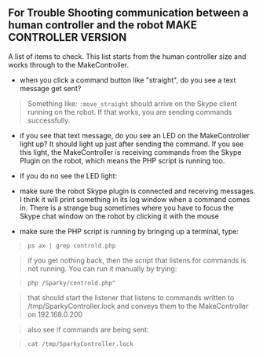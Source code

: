 ## For Trouble Shooting communication between a human controller and the robot  MAKE CONTROLLER VERSION ##
A list of items to check. This list starts from the human controller size and works through to the MakeController.


  * when you click a command button like "straight", do you see a text message get sent?
> Something like:
> `:move_straight`
> should arrive on the Skype client running on the robot. If that works, you are sending commands successfully.

  * if you see that text message, do you see an LED on the MakeController light up? It should light up just after sending the command. If you see this light, the MakeController is receiving commands from the Skype Plugin on the robot, which means the PHP script is running too.

  * If you do no see the LED light:
  * make sure the robot Skype plugin is connected and receiving messages. I think it will print something in its log window when a command comes in. There is a strange bug sometimes where you have to focus the Skype chat window on the robot by clicking it with the mouse
  * make sure the PHP script is running by bringing up a terminal, type:

> `ps ax | grep controld.php`

> if you get nothing back, then the script that listens for commands is not running. You can run it manually by trying:

> `php /Sparky/controld.php"`

> that should start the listener that listens to commands written to /tmp/SparkyController.lock and conveys them to the MakeController on 192.168.0.200

> also see if commands are being sent:

> `cat /tmp/SparkyController.lock`